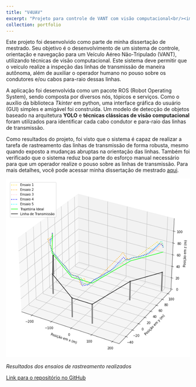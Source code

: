 ```yaml
---
title: "V4UAV"
excerpt: "Projeto para controle de VANT com visão computacional<br/><img src='/images/v4uav.jpg'>"
collection: portfolio
---
```


Este projeto foi desenvolvido como parte de minha dissertação de mestrado. Seu objetivo é o desenvolvimento de um sistema de controle, orientação e navegação para um Veículo Aéreo Não-Tripulado (VANT), utilizando técnicas de visão computacional. Este sistema deve permitir que o veículo realize a inspeção das linhas de transmissão de maneira autônoma, além de auxiliar o operador humano no pouso sobre os condutores e/ou cabos para-raio dessas linhas.

A aplicação foi desenvolvida como um pacote ROS (Robot Operating System), sendo composta por diversos nós, tópicos e serviços. Como o auxílio da biblioteca *Tkinter* em python, uma interface gráfica do usuário (GUI) simples e amigável foi construída. Um modelo de detecção de objetos baseado na arquitetura **YOLO** e **técnicas clássicas de visão computacional** foram utilizados para identificar cada cabo condutor e para-raio das linhas de transmissão.

Como resultados do projeto, foi visto que o sistema é capaz de realizar a tarefa de rastreamento das linhas de transmissão de forma robusta, mesmo quando exposto a mudanças abruptas na orientação das linhas. Também foi verificado que o sistema reduz boa parte do esforço manual necessário para que um operador realize o pouso sobre as linhas de transmissão. Para mais detalhes, você pode acessar minha dissertação de mestrado [aqui](https://drive.google.com/file/d/12A0chRwYH55cX5iv-3A38wMTLE6BZa7J/view).

![v4uav](/images/v4uav-picture-1.png)

*Resultados dos ensaios de rastreamento realizados*

[Link para o repositório no GitHub](https://github.com/lcfdiniz/v4uav)
